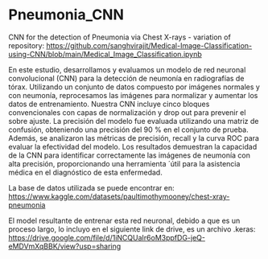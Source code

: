 # Pneumonia_CNN
CNN for the detection of Pneumonia via Chest X-rays - variation of repository: https://github.com/sanghvirajit/Medical-Image-Classification-using-CNN/blob/main/Medical_Image_Classification.ipynb

En este estudio, desarrollamos y evaluamos un modelo de red neuronal convolucional (CNN) para la detección de neumonía en radiografías de tórax. Utilizando un conjunto de datos compuesto por imágenes normales y con neumonía, reprocesamos las imágenes para normalizar y aumentar los datos de entrenamiento. Nuestra CNN incluye cinco bloques convencionales con capas de normalización y drop out para prevenir el sobre ajuste. La precisión del modelo fue evaluada utilizando una matriz de confusión, obteniendo una precisión del 90 % en el conjunto de prueba. Además, se analizaron las métricas de precisión, recall y la curva ROC para evaluar la efectividad del modelo. Los resultados demuestran la capacidad de la CNN para identificar correctamente las imágenes de neumonía con alta precisión, proporcionando una herramienta ´útil para la asistencia médica en el diagnóstico de esta enfermedad.

La base de datos utilizada se puede encontrar en: https://www.kaggle.com/datasets/paultimothymooney/chest-xray-pneumonia

El model resultante de entrenar esta red neuronal, debido a que es un proceso largo, lo incluyo en el siguiente link de drive, es un archivo .keras:
https://drive.google.com/file/d/1iNCQUaIr6oM3ppfDG-jeQ-eMDVmXqBBK/view?usp=sharing
